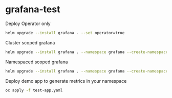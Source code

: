 # grafana-test

Deploy Operator only

```bash
helm upgrade --install grafana . --set operator=true
```

Cluster scoped grafana

```bash
helm upgrade --install grafana . --namespace grafana --create-namespace
```

Namespaced scoped grafana

```bash
helm upgrade --install grafana . --namespace grafana --create-namespace --set thanosClusterScoped=false
```

Deploy demo app to generate metrics in your namespace

```bash
oc apply -f test-app.yaml
```
